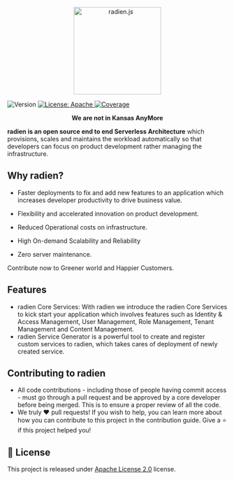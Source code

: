 <p align="center"><a href="https://rethink.de/technology-transformation/radien/#Main"><img src="https://www.radien.io/radien_logo_red.svg" alt="radien.js" width="200px"></a></p>


<!---
<h1  align="center">Welcome to Radien </h1>
-->

<p>
<img  alt="Version"  src="https://img.shields.io/badge/version-Dorothee-blue.svg?cacheSeconds=2592000"  />
<a  href="url"  target="_blank">
<img  alt="License: Apache"  src="https://img.shields.io/badge/License-apache-green.svg"  />
<img  alt="Coverage"  src="https://img.shields.io/badge/coverage-90%25-green"  />
</a>
</p>

<p align="center"><b>We are not in Kansas AnyMore</b><p>

__radien is an open source end to end Serverless Architecture__  which provisions, scales and maintains the workload automatically so that developers can focus on product development rather managing the infrastructure.

## Why radien?

- Faster deployments to fix and add new features to an application which increases developer productivity to drive business value.
-  Flexibility and accelerated innovation on product development.
    
-  Reduced Operational costs on infrastructure.
    
-  High On-demand Scalability and Reliability
    
-   Zero server maintenance.

Contribute now to Greener world and Happier Customers.

<!---
### ✨ [Demo](https://rethink.de/technology-transformation/radien/#Main)
-->

## Features

- radien Core Services: With radien we introduce the radien Core Services to kick start your application which involves features such as Identity & Access Management, User Management, Role Management, Tenant Management and Content Management.
- radien Service Generator is a powerful tool to create and register custom services to radien, which takes cares of deployment of newly created service.



<!---  
## **Getting Started**
-   radien requires an AWS account with CodeCommitFullAccess
-   Configure AWS CLI and Create CodeCommit repo in AWS Codecommit
-   Clone the following repository and push it to CodeCommit in your target AWS account
    
    -   RadienInfrastructure
        
    -   RadienConfiguration
        
    -   radien
        
    -   radien-plugin-environment
  
After setting up the above requirements run the following scripts:
```sh

bin/deploy-macros.sh
bin/bootstrap.sh <StageName> <BranchName> <HostedZoneId> <InfrastructureRepo> <RadienRepository> <RadienPluginRepository> <ConfigurationRepository>
```

## Resources
[https://rethink.de/technology-transformation/radien/#Kunden](https://rethink.de/technology-transformation/radien/#Kunden "https://rethink.de/technology-transformation/radien/#Kunden")

## Author

👤 **Team re:think**

* LinkedIn: [@https:\/\/www.linkedin.com\/company\/re-think-innovation](https://linkedin.com/in/https:\/\/www.linkedin.com\/company\/re-think-innovation)

-->

## Contributing to radien

  -   All code contributions - including those of people having commit access - must go through a pull request and be approved by a core developer before being merged. This is to ensure a proper review of all the code.
 -   We truly ❤️ pull requests! If you wish to help, you can learn more about how you can contribute to this project in the contribution guide. Give a ⭐️ if this project helped you!

  

## 📝 License

  

This project is released under [Apache License 2.0](https://github.com/radien-org/radien-ce/blob/main/LICENSE) license.

<!---  
# radien

[![Quality Gate Status](https://sonar.radien.io/api/project_badges/measure?project=io.radien%3Aappframe&metric=alert_status)](https://sonar.radien.io/dashboard?id=io.radien%3Aappframe)

#TomEE Download page:
http://tomee.apache.org/download-ng.html

#TomEE 8.0.5 Download link: 
https://www.apache.org/dyn/closer.cgi/tomee/tomee-8.0.5/apache-tomee-8.0.5-plus.zip

-->
